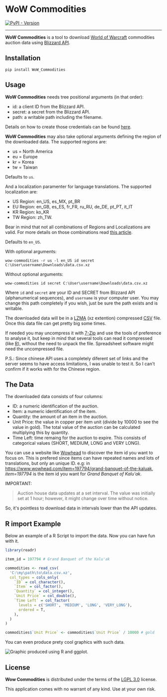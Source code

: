 # WoW Commodities

[![PyPI - Version](https://img.shields.io/pypi/v/wow-commodities.svg)](https://pypi.org/project/wow-commodities)

-----

**WoW Commodities** is a tool to download [World of Warcraft](https://worldofwarcraft.blizzard.com/) commodities auction data using [Blizzard API](https://develop.battle.net/documentation).

## Installation

```console
pip install WoW_Commodities
```

## Usage

**WoW Commodities** needs tree positional arguments (in that order): 
- id: a client ID from the Blizzard API.
- secret: a secret from the Blizzard API.
- path: a writable path including the filename.

Details on how to create those credentials can be found [here](https://develop.battle.net/documentation/guides/getting-started).

**WoW Commodities** may also take optional arguments defining the region of the downloaded data. The supported regions are:

- us = North America
- eu = Europe
- kr = Korea
- tw = Taiwan

Defaults to `us`.

And a localization paramenter for language translations. The supported localization are:
- US Region: en_US, es_MX, pt_BR
- EU Region: en_GB, es_ES, fr_FR, ru_RU, de_DE, pt_PT, it_IT
- KR Region: ko_KR
- TW Region: zh_TW.

Bear in mind that not all combinations of Regions and Localizations are valid. For more details on those combinations read [this article](https://develop.battle.net/documentation/guides/regionality-and-apis).

Defaults to `en_US`.

With optional arguments:
```console
wow-commodities -r us -l en_US id secret C:\User\username\Downloads\data.csv.xz
```

Without optional arguments:
```console
wow-commodities id secret C:\User\username\Downloads\data.csv.xz
```

Where `id` and `secret` are your ID and SECRET from Blizzard API (alphanumerical sequences), and
`username` is your computer user. You may change this path completely if you wish, just be sure the path exists and is writable.

The downloaded data will be in a [LZMA](https://en.wikipedia.org/wiki/Lempel%E2%80%93Ziv%E2%80%93Markov_chain_algorithm) (xz extention) compressed [CSV](https://en.wikipedia.org/wiki/Comma-separated_values) file. Once this data file can get pretty big some times.

If needed you may uncompress it with [7-Zip](https://www.7-zip.org/download.html) and use the tools of preference to analyse it, but keep in mind that several tools can read it compressed (like [R](https://cran.r-project.org/)), without the need to unpack the file. Spreadsheet software might need the uncompressed file.

P.S.: Since chinese API uses a completely diferent set of links and the server seems to have access limitations, I was unable to test it. So I can't confirm if it works with for the Chinese region.

## The Data

The downloaded data consists of four columns:

- ID: a numeric identification of the auction.
- Item: a numeric identification of the item.
- Quantity: the amount of an item in the auction.
- Unit Price: the value in copper per item unit (divide by 10000 to see the value in gold). The total value of the auction can be calculated multiplying this by quantity.
- Time Left: time remaing for the auction to expire. This consists of categorical values (SHORT, MEDIUM, LONG and VERY LONG).

You can use a website like [Wowhead](https://www.wowhead.com/) to discover the item id you want to focus on. This is prefered since items can have repeated names and lots of translations, but only an unique ID. e.g: in https://www.wowhead.com/item=197794/grand-banquet-of-the-kaluak, *item=197794* is the item id you want for *Grand Banquet of Kalu'ak*.

IMPORTANT:

> Auction house data updates at a set interval. The value was initially set at 1 hour; however, it might change over time without notice.

So, it's pointless to download data in intervals lower than the API updates.

## R import Example

Below an example of a R Script to import the data. Now you can have fun with it.

```R
library(readr)

item_id = 197794 # Grand Banquet of the Kalu'ak

commodities <- read_csv(
  'C:\my\path\to\data.csv.xz',
  col_types = cols_only(
    `ID` = col_character(),
    `Item` = col_factor(),
    `Quantity` = col_integer(),
    `Unit Price` = col_double(),
    `Time Left` = col_factor(
      levels = c('SHORT', 'MEDIUM', 'LONG', 'VERY_LONG'),
      ordered = T,
    ),
  )
)

commodities$`Unit Price` <- commodities$`Unit Price` / 10000 # gold
```

You can even produce prety cool graphics with such data.

![Graphic produced using R and ggplot.](https://i.imgur.com/LKAmPvb.jpg)

## License

**Wow Commodities** is distributed under the terms of the [LGPL 3.0](https://www.gnu.org/licenses/lgpl-3.0-standalone.html) license.

This application comes with no warrant of any kind. Use at your own risk.